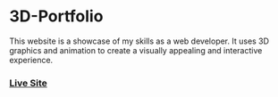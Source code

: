 

# 3D-Portfolio

This website is a showcase of my skills as a web developer. It uses 3D graphics and animation to create a visually appealing and interactive experience.

### [Live Site](https://portfolio-3d-ruddy.vercel.app/)


